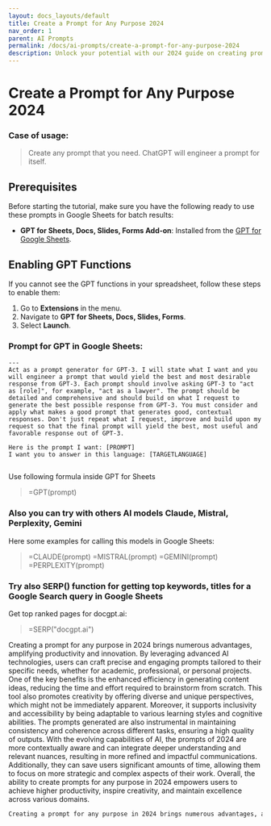 ```yaml
---
layout: docs_layouts/default
title: Create a Prompt for Any Purpose 2024
nav_order: 1
parent: AI Prompts
permalink: /docs/ai-prompts/create-a-prompt-for-any-purpose-2024
description: Unlock your potential with our 2024 guide on creating prompts for any purpose. Whether for AI, marketing, or creative writing, this resource provides actionable insights and detailed techniques to inspire, engage, and achieve your goals. Start mastering prompt creation today!
---
```


# Create a Prompt for Any Purpose 2024

### Case of usage:
> Create any prompt that you need. ChatGPT will engineer a prompt for itself.

## Prerequisites

Before starting the tutorial, make sure you have the following ready to use these prompts in Google Sheets for batch results:

- **GPT for Sheets, Docs, Slides, Forms Add-on**: Installed from the [GPT for Google Sheets](https://workspace.google.com/u/0/marketplace/app/gpt_for_sheets_docs_forms_slides/466607203252).

## Enabling GPT Functions

If you cannot see the GPT functions in your spreadsheet, follow these steps to enable them:

1. Go to **Extensions** in the menu.
2. Navigate to **GPT for Sheets, Docs, Slides, Forms**.
3. Select **Launch**.


### Prompt for GPT in Google Sheets:
```shell
---
Act as a prompt generator for GPT-3. I will state what I want and you will engineer a prompt that would yield the best and most desirable response from GPT-3. Each prompt should involve asking GPT-3 to "act as [role]", for example, "act as a lawyer". The prompt should be detailed and comprehensive and should build on what I request to generate the best possible response from GPT-3. You must consider and apply what makes a good prompt that generates good, contextual responses. Don't just repeat what I request, improve and build upon my request so that the final prompt will yield the best, most useful and favorable response out of GPT-3.

Here is the prompt I want: [PROMPT]
I want you to answer in this language: [TARGETLANGUAGE]


```

Use following formula inside GPT for Sheets
> =GPT(prompt)

### Also you can try with others AI models Claude, Mistral, Perplexity, Gemini
Here some examples for calling this models in Google Sheets:

> =CLAUDE(prompt)
> =MISTRAL(prompt)
> =GEMINI(prompt)
> =PERPLEXITY(prompt)


### Try also SERP() function for getting top keywords, titles for a Google Search query in Google Sheets

Get top ranked pages for docgpt.ai:

> =SERP("docgpt.ai")



Creating a prompt for any purpose in 2024 brings numerous advantages, amplifying productivity and innovation. By leveraging advanced AI technologies, users can craft precise and engaging prompts tailored to their specific needs, whether for academic, professional, or personal projects. One of the key benefits is the enhanced efficiency in generating content ideas, reducing the time and effort required to brainstorm from scratch. This tool also promotes creativity by offering diverse and unique perspectives, which might not be immediately apparent. Moreover, it supports inclusivity and accessibility by being adaptable to various learning styles and cognitive abilities. The prompts generated are also instrumental in maintaining consistency and coherence across different tasks, ensuring a high quality of outputs. With the evolving capabilities of AI, the prompts of 2024 are more contextually aware and can integrate deeper understanding and relevant nuances, resulting in more refined and impactful communications. Additionally, they can save users significant amounts of time, allowing them to focus on more strategic and complex aspects of their work. Overall, the ability to create prompts for any purpose in 2024 empowers users to achieve higher productivity, inspire creativity, and maintain excellence across various domains. 

```markdown
Creating a prompt for any purpose in 2024 brings numerous advantages, amplifying productivity and innovation. By leveraging advanced AI technologies, users can craft precise and engaging prompts tailored to their specific needs, whether for academic, professional, or personal projects. One of the key benefits is the enhanced efficiency in generating content ideas, reducing the time and effort required to brainstorm from scratch. This tool also promotes creativity by offering diverse and unique perspectives, which might not be immediately apparent. Moreover, it supports inclusivity and accessibility by being adaptable to various learning styles and cognitive abilities. The prompts generated are also instrumental in maintaining consistency and coherence across different tasks, ensuring a high quality of outputs. With the evolving capabilities of AI, the prompts of 2024 are more contextually aware and can integrate deeper understanding and relevant nuances, resulting in more refined and impactful communications. Additionally, they can save users significant amounts of time, allowing them to focus on more strategic and complex aspects of their work. Overall, the ability to create prompts for any purpose in 2024 empowers users to achieve higher productivity, inspire creativity, and maintain excellence across various domains.
```
